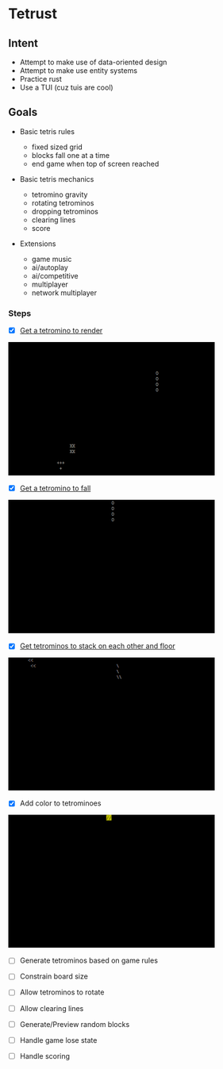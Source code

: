 # Tetrust

## Intent

- Attempt to make use of data-oriented design
- Attempt to make use entity systems
- Practice rust
- Use a TUI (cuz tuis are cool)

## Goals

- Basic tetris rules
    - fixed sized grid
    - blocks fall one at a time
    - end game when top of screen reached

- Basic tetris mechanics
    - tetromino gravity
    - rotating tetrominos
    - dropping tetrominos
    - clearing lines
    - score

- Extensions
    - game music
    - ai/autoplay
    - ai/competitive
    - multiplayer
    - network multiplayer

### Steps

- [X] [Get a tetromino to render](https://github.com/scottnm/tetrust/commit/76babe55dcab890374494fc912e77d16b2fe0e48)

![Image of text-tetrominoes rendering](demo/1-render.gif)

- [X] [Get a tetromino to fall](https://github.com/scottnm/tetrust/commit/f3aca54cb39c7137e0c38f52fd2c4c8d9f23af4b)

![Image of text-tetrominoes falling](demo/2-fall.gif)

- [X] [Get tetrominos to stack on each other and floor](https://github.com/scottnm/tetrust/commit/915e61e7d227fea6e134da75f864629514f3c9f8)

![Image of text-tetrominoes stacking](demo/3-stack.gif)

- [X] Add color to tetrominoes

![Image of tetrominoes with color](demo/4-color.gif)

- [ ] Generate tetrominos based on game rules
- [ ] Constrain board size
- [ ] Allow tetrominos to rotate
- [ ] Allow clearing lines
- [ ] Generate/Preview random blocks
- [ ] Handle game lose state
- [ ] Handle scoring

